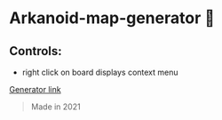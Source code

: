 # Arkanoid-map-generator :space_invader: 

## Controls:
 - right click on board displays context menu 


[Generator link](http://chemik4.ct8.pl/arkanoid_generator/)

> Made in 2021
